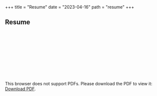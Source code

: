 +++
title = "Resume"
date = "2023-04-16"
path = "resume"
+++ 

## Resume
<object data="https://github.com/jackwrfuller/jackwrfuller.github.io/blob/main/content/pdfs/resume.pdf" type="application/pdf" width="700px" height="700px">
    <embed src="http://yoursite.com/the.pdf">
        <p>This browser does not support PDFs. Please download the PDF to view it: <a href="https://github.com/jackwrfuller/jackwrfuller.github.io/blob/main/content/pdfs/resume.pdf">Download PDF</a>.</p>
    </embed>
</object>
